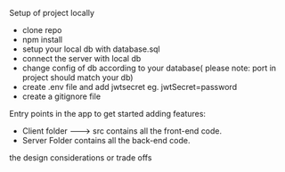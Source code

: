 Setup of project locally

- clone repo
- npm install
- setup your local db with database.sql
- connect the server with local db
- change config of db according to your database( please note: port in project should match your db)
- create .env file and add jwtsecret eg. jwtSecret=password
- create a gitignore file

Entry points in the app to get started adding features:

- Client folder ---> src contains all the front-end code.
- Server Folder contains all the back-end code.

the design considerations or trade offs
